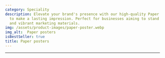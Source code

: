 ```yaml
---
category: Speciality
description: Elevate your brand's presence with our high-quality Paper posters, crafted
  to make a lasting impression. Perfect for businesses aiming to stand out with professional
  and vibrant marketing materials.
img: /assets/product-images/paper-poster.webp
img_alt:  Paper posters
isBestSeller: true
title: Paper posters
---
```

---

